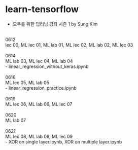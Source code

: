 # learn-tensorflow<br>
- 모두를 위한 딥러닝 강좌 시즌 1 by Sung Kim
<br>
0612<br>
lec 00, ML lec 01, ML lab 01, ML lec 02, ML lab 02, ML lec 03 <br>
<br>
0614<br>
ML lab 03, ML lec 04, ML lab 04 <br>
- linear_regression_without_keras.ipynb <br>
<br>
0616<br>
ML lec 05, ML lab 05 <br>
- linear_regression_practice.ipynb <br>
<br>
0619<br>
ML lec 06, ML lab 06, ML lec 07 <br>
<br>
0620<br>
ML lab 07 <br>
<br>
0621<br>
ML lec 08, ML lab 08, ML lec 09 <br>
- XOR on single layer.ipynb, XOR on multiple layer.ipynb <br>

